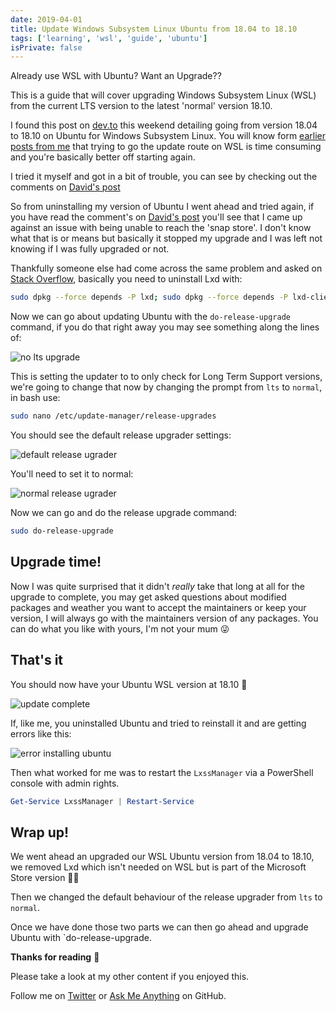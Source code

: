 ```yaml
---
date: 2019-04-01
title: Update Windows Subsystem Linux Ubuntu from 18.04 to 18.10
tags: ['learning', 'wsl', 'guide', 'ubuntu']
isPrivate: false
---
```


Already use WSL with Ubuntu? Want an Upgrade??

This is a guide that will cover upgrading Windows Subsystem Linux
(WSL) from the current LTS version to the latest 'normal' version
18.10.

I found this post on [dev.to] this weekend detailing going from
version 18.04 to 18.10 on Ubuntu for Windows Subsystem Linux. You will
know form [earlier posts from me] that trying to go the update route
on WSL is time consuming and you're basically better off starting
again.

I tried it myself and got in a bit of trouble, you can see by checking
out the comments on [David's post]

So from uninstalling my version of Ubuntu I went ahead and tried
again, if you have read the comment's on [David's post] you'll see
that I came up against an issue with being unable to reach the 'snap
store'. I don't know what that is or means but basically it stopped my
upgrade and I was left not knowing if I was fully upgraded or not.

Thankfully someone else had come across the same problem and asked on
[Stack Overflow], basically you need to uninstall Lxd with:

```bash
sudo dpkg --force depends -P lxd; sudo dpkg --force depends -P lxd-client
```

Now we can go about updating Ubuntu with the `do-release-upgrade`
command, if you do that right away you may see something along the
lines of:

![no lts upgrade]

This is setting the updater to to only check for Long Term Support
versions, we're going to change that now by changing the prompt from
`lts` to `normal`, in bash use:

```bash
sudo nano /etc/update-manager/release-upgrades
```

You should see the default release upgrader settings:

![default release ugrader]

You'll need to set it to normal:

![normal release ugrader]

Now we can go and do the release upgrade command:

```bash
sudo do-release-upgrade
```

## Upgrade time!

Now I was quite surprised that it didn't _really_ take that long at
all for the upgrade to complete, you may get asked questions about
modified packages and weather you want to accept the maintainers or
keep your version, I will always go with the maintainers version of
any packages. You can do what you like with yours, I'm not your mum 😜

## That's it

You should now have your Ubuntu WSL version at 18.10 👏

![update complete]

If, like me, you uninstalled Ubuntu and tried to reinstall it and are
getting errors like this:

![error installing ubuntu]

Then what worked for me was to restart the `LxssManager` via a
PowerShell console with admin rights.

```powershell
Get-Service LxssManager | Restart-Service
```

## Wrap up!

We went ahead an upgraded our WSL Ubuntu version from 18.04 to 18.10,
we removed Lxd which isn't needed on WSL but is part of the Microsoft
Store version 🤷‍♂️

Then we changed the default behaviour of the release upgrader from
`lts` to `normal`.

Once we have done those two parts we can then go ahead and upgrade
Ubuntu with `do-release-upgrade.

**Thanks for reading** 🙏

Please take a look at my other content if you enjoyed this.

Follow me on [Twitter] or [Ask Me Anything] on GitHub.

<!-- Links -->

[twitter]: https://twitter.com/spences10
[ask me anything]: https://github.com/spences10/ama
[dev.to]: https://dev.to
[earlier posts from me]:
  https://scottspence.com/posts/wsl-bootstrap-2019/#update-upgrade-and-autoremove
[david's post]:
  https://dev.to/david_j_eddy/how-to-upgrade-wsl-ubuntu-18-04-to-18-10-203
[stack overflow]:
  https://askubuntu.com/questions/1119301/your-system-is-unable-to-reach-the-snap-store
[codesandbox.io]: https://codesandbox.io
[render props]: https://reactjs.org/docs/render-props.html
[using the react context api]:
  http://localhost:8899/react-context-api-getting-started
[example code]: https://codesandbox.io/s/1vnvko0zqj
[even]: https://youtu.be/8ruJBKFrRCk?t=93
[gatsby documentation]:
  https://www.gatsbyjs.org/docs/use-static-query/

<!-- Images -->

[no lts upgrade]:
  https://res.cloudinary.com/defkmsrpw/image/upload/q_auto,f_auto/v1614858537/scottspence.com/noLtsUpgrade-7d50b4fcaaff9385631fc85d31cd2418.png
[default release ugrader]:
  https://res.cloudinary.com/defkmsrpw/image/upload/q_auto,f_auto/v1614858539/scottspence.com/defaultRelaeaseUpgrader-0920e538b6e247b6658b4ae737dd6113.png
[normal release ugrader]:
  https://res.cloudinary.com/defkmsrpw/image/upload/q_auto,f_auto/v1614858538/scottspence.com/normalRelaeaseUpgrader-f459e42150a391a68786a8b0a9562a03.png
[update complete]:
  https://res.cloudinary.com/defkmsrpw/image/upload/q_auto,f_auto/v1614858539/scottspence.com/updateComlpete-659d8b8617efe423b8fb2548500b9806.png
[error installing ubuntu]:
  https://res.cloudinary.com/defkmsrpw/image/upload/q_auto,f_auto/v1614858538/scottspence.com/derp-install-1beb072890d40cbdb693721fb1b7d414.gif
